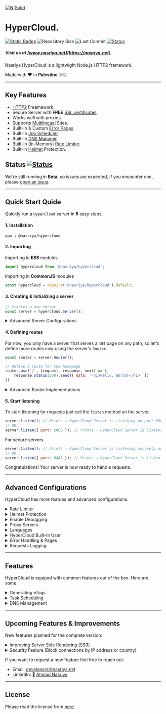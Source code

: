 [![N|Solid](https://static.wixstatic.com/media/72ffe6_da8d2142d49c42b29c96ba80c8a91a6c~mv2.png)](https://nasriya.net)
# HyperCloud.
[![Static Badge](https://img.shields.io/badge/license-personal_use-blue?labelColor=%23585858&color=%234ec920)](https://github.com/nasriyasoftware/HyperCloud?tab=License-1-ov-file) ![Repository Size](https://img.shields.io/github/repo-size/nasriyasoftware/HyperCloud.svg) ![Last Commit](https://img.shields.io/github/last-commit/nasriyasoftware/HyperCloud.svg) [![Status](https://img.shields.io/badge/Status-Beta-blue.svg)](link-to-your-status-page)
##### Visit us at [www.nasriya.net](https://nasriya.net).

Nasriya HyperCloud is a lightwight Node.js HTTP2 framework.

Made with ❤️ in **Palestine** 🇵🇸
___
## Key Features
- [HTTP2](https://en.wikipedia.org/wiki/HTTP/2) Freamework.
- Secure Server with **FREE** [SSL certificates](#generate-ssl-certificates).
- Works well with proxies.
- Supports [Multilingual](#languages) Sites.
- Built-In & Custom [Error Pages](#error-pages).
- Built-In [Job Scheduler](#task-scheduling).
- Built-In [DNS Manager](#dns-management).
- Built-in (In-Memory) [Rate Limiter](#rate-limiter).
- Built-in [Helmet](#helmet-protection) Protection.

## Status [![Status](https://img.shields.io/badge/Status-Beta-blue.svg)](link-to-your-status-page)
We're still running in **Beta**, so issues are expected, if you encounter one, please [open an issue](https://github.com/nasriyasoftware/HyperCloud/issues).
___
## Quick Start Quide
Quickly run a `HyperCloud` server in **5** easy steps.

#### 1. Installation
```shell
npm i @nasriya/hypercloud
```

#### 2. Importing
Importing in **ES6** modules
```js
import hypercloud from '@nasriya/hypercloud';
```

Importing in **CommonJS** modules
```js
const hypercloud = require('@nasriya/hypercloud').default;
```

#### 3. Creating & Initializing a server
```js
// Creates a new server
const server = hypercloud.Server();
```

<details>
<summary>Advanced Server Configurations</summary>

##### HTTP v1 vs HTTP v2
For now, [HTTP2](https://en.wikipedia.org/wiki/HTTP/2) is only available via [TLS](https://www.cloudflare.com/learning/ssl/transport-layer-security-tls/), so if you want **HTTP2** support, you must setup a **secure** server.

##### Examples:

##### 1. Creating a simple HTTP server
```js
const server = hypercloud.Server();
```

##### 2. Creating an HTTPS server
A basic HTTPS server with self-signed certificate on port `443`:
```js
const server = hypercloud.Server({ secure: true });
```

A basic HTTPS server running behind a proxy manager
```js
const server = hypercloud.Server({
    secure: true,
    proxy: {
        isDockerContainer: true, // This can be false, depending on your setup
        isLocal: true
    }
});
```

An HTTPS server with a valid SSL certificate (from Let's Encrypt):
```js
const server = hypercloud.Server({
    secure: true,
    ssl: {
        email: 'email@mydomain.com',
        domains: ['mydomain.com', 'auth.mydomain.com']
    }
});
```

An HTTPS server with a local certificate and private keys:
```js
const server = hypercloud.Server({
    secure: true,
    ssl: {
        cert: fs.readFileSync('path to cert', { encoding: 'utf-8' }),
        key: fs.readFileSync('path to key', { encoding: 'utf-8' }), 
    }
});
```
</details>

#### 4. Defining routes
For now, you only have a server that serves a `404` page on any path, so let's define more routes now using the server's `Router`.

```js
const router = server.Router();

// Define a route for the homepage
router.use('/', (request, response, next) => {
    response.status(200).send({ data: '<h1>Hello, WOrld!</h1>' })
})
```
<details>
<summary>Advanced Router Implementations</summary>

##### Favicon
Specify the website's `favicon` by passing the root directory that contains your `favicon`. Your `favicon` extension can be **.png** or **.ico**.

Assuming that the `src` folder contains a your `favicon`:
```js
router.favicon('./src');
```
##### Static Routes
Using the `router.static()` method allows you to mount folders statically on the website and handles everything for you, from caching to mime types.

```js
// Mount the path "./src/css" statically on "/css"
router.static(path.resolve('./src/css'), { path: '/css' });

// Mount a public folder
router.static(path.resolve('./src/public'), { path: '/public', dotfiles: 'ignore' });
```

**Note:** Static routes are only accessible with the [GET](https://developer.mozilla.org/en-US/docs/Web/HTTP/Methods/GET) method.

##### Dynamic Routes
You can create dynamic routes by choosing the [http method](https://developer.mozilla.org/en-US/docs/Web/HTTP/Methods).

```js
// Define an API route
router.use('/v1', (request, response, next) => {
    // Do something here, then call next
    response.status(200).json({ message: 'API route works well' })
}, {
    subDomain: 'api', // https://api.domain.com/v1
    caseSensitive: true // Makes /home and /Home not the same
})

// Define a dynamic profile page
router.get('/u/<:profileId>', (request, response, next) => {
    const { profileId } = request.params;

    // Make a database call.
    const user = {} // Something from the database

    return response.render('profilePage', {
        locals: {
            proPic: user.picture,
            name: user.name
        }
    })
}, {
    caseSensitive: true // Makes /u/user and /u/User not the same
})
```

**Note:** Routes are automatically mounted on the server.
</details>

#### 5. Start listening
To start listening for requests just call the `listen` method on the server.

```js
server.listen(); // Prints ⇨ HyperCloud Server is listening on port #80
// OR
server.listen({ port: 5000 }); // Prints ⇨ HyperCloud Server is listening on port #5000
```

For secure servers
```js
server.listen(); // Prints ⇨ HyperCloud Server is listening securely on port #443
// OR
server.listen({ port: 8443 }); // Prints ⇨ HyperCloud Server is listening securely on port #8443
```

Congratulations! Your server is now ready to handle requests.

___
## Advanced Configurations
HyperCloud has more featues and advanced configurations.

<details>
<summary>Rate Limiter</summary>

#### Rate Limiter
Protect your websites against abusive usage by setting limits on how much users can access your site or consume your APIs. The rate limiter can help you prevent small [DDoS attacks](https://www.cloudflare.com/learning/ddos/what-is-a-ddos-attack/), but it's not meant for that purpose. We recommend using [Cloudflare](https://www.cloudflare.com/) to protect your resources from DDos attacks.

To access the rate limiter:
```js
server.rateLimiter; // The rate limiter module
```

1) Define limiting rules.
```js
const rule = server.rateLimiter.defineRule({
    name: 'ipAddress',
    scope: 'global',
    cooldown: 5 * 1000 * 60, // 5min: The amount of time the user will be denied the service,
    /**Specify the maxRequests / windowMs, for example: 100 requests per minute */
    rate: {
        windowMs: 1 * 1000 * 60,
        maxRequests: 100
    }
})
```

2) Create a handler
```js
const rateLimitHandler = (request, response, next) => {
    const authRes = server.rateLimiter.authorize({
        value: request.ip,
        rules: [{ name: rule.name, priority: 1 }]
    })

    if (authRes.authorized) {
        next();
    } else {
        response.setHeader('Retry-After', authRes.retryAfter).status(429);
        response.json({ code: 429, message: 'Too Many Requests', retryAfter: authRes.retryAfter })
    }
}
```

3) Use the handler on a router
```js
router.use('*', rateLimitHandler);
```

Alternatively, you can use one of the built-in limiter.
```js
router.use('*', server.rateLimiter.limitBy.ipAddress(100));
```

This will act exactly the same as the previous method. You can also specify the *response type* to give different responses based on your needs by passing `JSON` or `Page` as the second argument. The default type is `JSON`.

```js
router.use('*', server.rateLimiter.limitBy.ipAddress(100, 'Page')); // Renders an error page
```

Creating a rate limiter for each resource you want to protect can be exhausting and tedious, luckily, the rate limiter has main limiter that you can configure yourself, and will run before all the dynamic routes.

```js
server.rateLimiter.mainLimiter(server.rateLimiter.limitBy.ipAddress(100, 'Page'));
```

To create an advanced rate limiter for different user roles:
```js
// Set different rate limits based on user role
rateLimiter.defineRule({ name: 'visitor_ipAddress', cooldown: 5000, rate: { windowMs: 1 * 60 * 1000, maxRequests: 5 } })
rateLimiter.defineRule({ name: 'member_ipAddress', cooldown: 5000, rate: { windowMs: 1 * 60 * 1000, maxRequests: 10 } })

rateLimiter.mainLimiter((request, response, next) => {
    if (request.user.role === 'Visitor' || request.user.role === 'Member') {
        const authRes = rateLimiter.authorize({
            value: request.ip,
            rules: [{ name: `${request.user.role.toLowerCase()}_ipAddress`, priority: 1 }]
        })

        if (authRes.authorized) {
            next();
        } else {
            response.status(429).setHeader('Retry-After', authRes.retryAfter);
            response.json({ code: 429, ...authRes });
        }
    } else {
        // If admin, do not limit at all
        next();
    }
})
```

**Important**
- This is an *in-memory* rate limiter and does **NOT** store the data anywhere else
- Do not use in serverless deployments where we have multiple instances of your server or you'll endup with unexpected results.
- In-memory storage is faster than persistant storage, if you require persitant storage please submit a feature request.
</details>

<details>
<summary>Helmet Protection</summary>

#### Helmet Protection
In today's digital landscape, security is paramount. HyperCloud's built-in Helmet protection is designed to provide robust security measures, safeguarding your applications from a myriad of common web vulnerabilities. By integrating Helmet, HyperCloud ensures that your applications are shielded against threats such as cross-site scripting (XSS), clickjacking, and other malicious attacks. This advanced protection layer helps developers focus on building features and functionality, knowing that their applications are fortified with industry-leading security practices. With Helmet, HyperCloud takes a proactive approach to web security, offering peace of mind and enabling you to deliver secure, reliable applications to your users.

To enable **Helmet** protection:
```js
server.helmet(); // This applies all the default configurations
```

Learn how to customize the **Helmet** [here](https://github.com/nasriyasoftware/HyperCloud/blob/main/examples/helmet.md).
</details>

<details>
<summary>Enable Debugging</summary>

#### Enable Debugging
You can enable debugging to get more details about operations and errors.
```js
hypercloud.verbose = true;
```
</details>

<details>
<summary>Proxy Servers</summary>

#### Proxy Servers
If your server is running behind a proxy server, you need to configure the `proxy` option of the server before initializing it.
When running behind a local proxy server, a `self_signed` certificate is enough, however, if your your proxy server is remote you should use a valid **SSL certificate**. Read [generate SSL certificate with Let's Encrypt](#1-generate-with-lets-encrypt).
```js
const server = hypercloud.Server({
    secure: true,
    ssl: {
        self_signed: true               // A self-signed certificate is enough. You can omit this**.
    },
    proxy: { 
        isLocal: true,                  // If your server and your proxy are on the same machine
        isDockerContainer: true,        // If your server is running in a docker container
        trusted_proxies: ['10.0.0.200'] // A list of trusted proxies
    }
});
```
** You if no SSL options were provided, and the `secure` option is enabled, a self-signed certificate will be used.

#### Generate SSL Certificates
With HyperCloud, you can generate SSL certificate to serve your site securely over HTTPS. Here are two ways you can do it:
###### 1. Generate with Let's Encrypt
To generate valid **SSL certificates** with [Let's Encrypt](https://letsencrypt.org/), your server must have port `80` free and allows public traffic from the internet, or if you're running behind a proxy, you specify the challenge port..

**Note:** Wildcard domains are **NOT** supported.
```js
const server = hypercloud.Server({
    secure: true,
    ssl: {
        email: 'admin@domain.com',                  // Must be consistent for future requests
        domains: ['domain.com', 'auth.domain.com'], // All domains must point to this server
        certName: 'my-company',                     // This should remain the same for a given server
        staging: true,                              // Leave it "true" for testing, change to "false" or omit the option in production
        storePath: 'path/to/store',                 // Store the generated certificate and private key in this location
        challengePort: 3000                         // Specify the challenge port if port 80 is taken or if you're behind a proxy
    }
});
```

###### 2. Generate a Self-Signed Certificate
To generate a self-signed **SSL certificate** for your domain, just add the `self_signed` property to the `SSLOptions` and set it to `true`. This is useful if you're developing your site locally or behind a [proxy server](#proxy-servers).

Here's how to set it up:
```js
const server = hypercloud.Server({ secure: true });

// OR:

const server = hypercloud.Server({ 
    secure: true,
    ssl: { self_signed: true }
});
```
</details>


<details>
<summary>Languages</summary>

#### Languages
Some sites are multilingual, which means they somehow keep track of users' selected language, luckely, **HyperCloud** provides a built-in method to achieve exactly that.

###### Supported Languages
You can set a list of languages that your server supports to properly handle *language-related* requests, like checking users' preferred language to serve them content in their language.

Here's how to set a list of supported languages on your server:
```js
server.supportedLanguages = ['en', 'ar', 'de'];
```

###### Default Language
If a user doesn't have a preferred language, the browser's language is selected then checked against the server's [supported languages](#supported-languages), if the browser's language isn't supported, the server's `defaultLanguage` is used to render pages or serve other language-related content.

To set a default language:
```js
server.defaultLanguage = 'ar';
```

**Note:** The `defaultLanguage` must be one of the [supported languages](#supported-languages) or an error will be thrown.
</details>

<details>
<summary>HyperCloud Built-In User</summary>

#### HyperCloud Built-In User
HyperCloud provides a built-in `user` on each `request` and allows you to populate it using a [custom handler](#user-handler), you can then access the `user` object from any route via the `request` object.

The built-in `user` object looks like this:
```js
// request.user
{
    id: string,
    loggedIn: boolean,
    role: 'Admin'|'Member'|'Visitor',
    preferences: {
        language: string,
        locale: string,
        currency: string,
        colorScheme: 'Default'|'Dark'|'Light'
    }
}
```
##### Logged-in User
| Property                  | Value                               | Description                                                                            |
| ------------------------- | ----------------------------------- | -------------------------------------------------------------------------------------- |
| `id`                      | `string`                            | The `id` of the user in the database                                                   |
| `loggedIn`                | `true`                              | Whether the user is loggedIn or not                                                    |
| `role`                    | `"Admin"` or `"Member"`             | Specified in the [handler](#user-handler)                                              |
| `preferences`             | `object`                            | An object with user prefereces from the database                                       |
| `preferences.language`    | `string`                            | The user's preferred language from the database  or `null` if no language is preferred |
| `preferences.locale`      | `string`                            | The user's preferred locale from the database or `null` if no locale is preferred      |
| `preferences.currency`    | `string`                            | The user's preferred currency in the database or `null` if no currency is preferred    |
| `preferences.colorScheme` | `"Default"`, `"Dark"`, or `"Light"` | The user's preferred color scheme in the database or `null` if not specified           |

##### Logged-out User
| Property                  | Value       | Description                                      |
| ------------------------- | ----------- | ------------------------------------------------ |
| `id`                      | `null`      | The `id` of the user in the database             |
| `loggedIn`                | `false`     | Whether the user is loggedIn or not              |
| `role`                    | `"Visitor"` | Specified in the [handler](#user-handler)        |
| `preferences`             | `object`    | An object with user prefereces from the database |
| `preferences.language`    | `null`      | No value                                         |
| `preferences.locale`      | `null`      | No value                                         |
| `preferences.currency`    | `null`      | No value                                         |
| `preferences.colorScheme` | `null`      | No value                                         |

##### User Handler
To populate the `user` object, you need to implement a **handler** to check user session, verify it, make a database call, fetch the data, and then populate the `user` object accordingly.

To set the handler, we use the reserved handler name `userSessions` as the handler name on the server's `handlers` object:

```js
server.handlers.userSessions((request, response, next) => {
    const sessionToken = request.cookies.session;

    // Verify the session's validity using our own JWT library
    const veriRes = encryptions.JWT.verify(sessionToken);

    // Check the validity
    if (veriRes.valid) {
        const payload = veriRes.payload;

        /**
         * Get the user ID from the JWT's payload.
         * The user ID extraction depends on YOUR own implementation
         * of session handling when authenticating users.
         * 
         * Our implementation:
         * The token payload has a "user" object, which has an "id" property
        */
        const user_id = payload.user.id;

        /**
         * Get the user data and preferences from the database
         * 
         * The database call can impact your site's performance
         * since it runs on each and every request, you can instead
         * store the preferences in the JSON token (JWT) or in
         * a cookie, whichever you see fit.
        */
        const user = payload.user; // Or a database call

        // Populate the user object
        request.user = {
            id: user.id,
            loggedIn: true,
            role: 'role' in user && user.role === 'Admin' ? 'Admin' : 'Member',
            preferences: {
                // All user preferences are optional
                language: user.preferences.language
            }
        }
    } else {
        // Remove the invalid cookie
        response.cookies.delete('session');

        // Assign an empty object to the user object
        request.user = {}
    }

    // Call next as usual to move to the next handler
    next();
})
```

**Note:** This handler runs before all your defined routes regardless whether they've been defined before or after you defined the `userSessions` handler.

</details>

<details>
<summary>Error Handling & Pages</summary>

#### Error Pages
**HyperCloud** provides three built-in error pages out of the box, `401`, `403`, `404`, and `500`. You can render these pages from your code and customize them with your own text, or you can set custom handlers to run whenever you cann the error pages.

###### Default Error Pages
You can customize what the pages say with your own words, the `401` and `403` uses the same page, thus the same rendering options, so we'll only cover one of them.

- Calling the `500` **server error** page:
```js
router.use('*', (request, response, next) => {
    // This renders the default 500 pages as is, without any changes
    response.pages.serverError();

    // Customize the page text
    response.pages.serverError({
        lang: 'ar', // The page language
        locals: {
            title: 'خطاً في الخادم',                        // The page title in browsers,
            subtitle: 'عذراً! حدث خطأ في الخادم',          // The page title to render for visitors
            message: 'نحن آسفون، ولكن حدث خطأ ما من جانبنا. لقد تم إخطار فريقنا، ونحن نعمل على حل المشكلة في أقرب وقت ممكن.',
        }
    });
})
```

- Calling the `404` **not-fonud** page:
```js
router.use('*', (request, response, next) => {
    // This renders the default 404 pages as is, without any changes
    response.pages.notFound();

    // Customize the page text
    response.pages.notFound({
        lang: 'ar', // The page language
        locals: {
            title: 'غير موجود - 404',                       // The page title in browsers,
            subtitle: 'لم يتم العثور على هذه الصفحة',      // The page title to render for visitors
            home: 'الرئيسية',                               // The home button label
        }
    });
})
```
- Calling the `403` **forbidden** page:
```js
router.use('*', (request, response, next) => {
    // This renders the default 403 pages as is, without any changes
    response.pages.forbidden();

    // Customize the page text
    response.pages.forbidden({
        lang: 'ar',
        locals: {
            title: 'غير مسموح',
            commands: {
                code: 'رمز الخطاً',
                description: 'وصف الخطً',
                cause: 'الخطأ من المحتمل أن يكون سببه',
                allowed: 'بعض الصفحات على الخادم التي لديك تصريح بزيارتها',
                regards: 'إستمتع بيومك :-)'
            },
            content: {
                code: '403 غير مسموح',
                description: 'الوصول مرفوض. ليس لديك إذن للوصول الى هذه الصفحة على هذا الخادم',
                cause: 'تنفيذ الوصول ممنوع، الوصول للقراءة، الوصول ممنوع، SSL مطلوب، SSL 128 مطلوب، عنوان IP مرفوض، شهادة العميل مطلوبة، تم رفض الوصول إلى الموقع،  عدد كبير جدًا من المستخدمين، تكوين غير صالح، تغيير كلمة المرور، تم رفض الوصول إلى مصمم الخرائط، تم إبطال شهادة العميل، الدليل تم رفض القائمة، تجاوز تراخيص وصول العميل، شهادة العميل غير موثوقة أو غير صالحة، انتهت صلاحية شهادة العميل أو ليست صالحة بعد، فشل تسجيل الدخول بجواز السفر، تم رفض الوصول إلى المصدر، تم رفض العمق اللانهائي، طلبات كثيرة جدًا من نفس عنوان IP للعميل',
                allowed: [{ label: 'الرئيسية', link: '/' }, { label: 'عنا', link: '/about' }, { label: 'إتصل بنا', link: '/support/contact' }],
            }
        }
    });
})
```

- Calling the `401` **unauthorized** page:
Calling the `401` page works exactly the same as the `403` page, just the error code is different.

###### Custom Error Pages
The [default error pages](#default-error-pages) are not meant for production, yes, we know, they're not well designed and might not match with your brand theme, so you can define your own handlers for each and every one of those error pages.

To define custom handlers, we use the server's `setHandler` method as usual, however, each error page has its own reserved handler name. Here is a list of the names.

| Resource           | Handler Name   | Description                 |
| ------------------ | -------------- | --------------------------- |
| Not Found `404`    | `notFound`     | Used for custom `404` pages |
| Unauthorized `401` | `unauthorized` | Used for custom `401` pages |
| Forbidden `403`    | `forbidden`    | Used for custom `403` pages |
| Server Error `500` | `serverError`  | Used for custom `500` pages |

```js
// 1) Define a custom 404 handler
server.handlers.notFound((request, response, next) => {
    response.render('notFoundView', { statusCode: 404 });
})

// 2) Render the custom page
router.use('*', (request, response, next) => {
    response.pages.notFound(); // This will now render the custom page
})
```

#### Error Handling
Error handling in HyperCloud are done by defining an `http` error handler, to do that, we set the `onHTTPError` handler. The handler can be defined in another file and passed as a function to the `server.handlers.onHTTPError()` method.

```js
/**A function to handle errors thrown due to an error in any of the HTTP middlewares */
function onHTTPErrorHandler(request: HyperCloudRequest, response: HyperCloudResponse, next: NextFunction, error: HTTPError) {
    response.pages.serverError({
        lang: request.lang,
        locals: {
            message: `Request ID: ${request.id} failed. ${request.method} ${request.path.join('/')}`
        }
    })
}

server.handlers.onHTTPError(onHTTPErrorHandler);
```
</details>

<details>
<summary>Requests Logging</summary>

#### Requests Logging
You can add a logger to log incoming requests by setting a `logger` handler.

```js
server.handlers.logger((request: HyperCloudRequest, response: HyperCloudResponse, next: NextFunction) => {
    // Use the request to gather information and log them.
})
```

You can also use another logging packages like [Logify](https://github.com/nasriyasoftware/Logify) to help you with logging.

```js
import logify from 'nasriya-logify';

server.handlers.logger(logify.middlewares.hypercloud);
```
</details>

___
## Features
HyperCloud is equiped with common features out of the box. Here are some.

<details>
<summary>Generating eTags</summary>

#### Generating eTags
[ETags](https://developer.mozilla.org/en-US/docs/Web/HTTP/Headers/ETag) can signifucantly improve server performance. To generate `eTags` for your resources, use the following syntax:

```js
import path from 'path';

hypercloud.generateETags(path.resolve('./src/images'));
```

The code will generate a unique `eTags.json` file in each sub-directory including the provided `root` directory.

The generated `eTags.json` file will be something like this:
```json
{
    "<filename.png>": "<file_eTag>",
    "logo.svg": "the-hashed-content"
}
```
</details>

<details>
<summary>Task Scheduling</summary>

#### Task Scheduling
You can schedule [cron jobs](https://en.wikipedia.org/wiki/Cron) to run periodically or at specific times.

To use the cron scheduler, you can access it on the main `hypercloud` instance:

```js
import hypercloud from '@nasriya/hypercloud';
const cronManager = hypercloud.cronManager;
```

###### Generate Time Expressions
Use the `time` module on the cron manager to easily generate cron-expressions.

```js
const cronManager = hypercloud.cronManager;

// Runs every 5 minutes
const expression1 = cronManager.time.every(5).minutes();

// Runs every Monday and Tuesday
const expression2 = cronManager.time.onSpecificDays(['Tue', 2]);
```

###### Schedule a Periodic Task
To schedule tasks using a cron-expression, use the `schedule` method:

```js
import hypercloud from '@nasriya/hypercloud';

const task = hypercloud.cronManager.schedule('* * * * *', () => {
    console.log('A cron-job is running...');
}, {
    name: 'test_task',          // (Optional) The name of the task
    timezone: 'Asia/Jerusalem', // (Optional) The timezone the task will run at
    runOnInit: false            // (Optional) Set to "true" to run immediately
})
```

The `schedule` methods returns:
```js
{
    name: string,
    start: () => void,
    stop: () => void
}
```

###### Schedule a One-Time Task
To schedule one-time tasks use the `scheduleTime` method. The method takes two arguments:
1. `time`: A timestamp `number`, an [ISO date](https://developer.mozilla.org/en-US/docs/Web/JavaScript/Reference/Global_Objects/Date/toISOString), or a `Date` instance.
2. `task`: a `Function`.

```js
import hypercloud from '@nasriya/hypercloud';

// Schedule a task to run after 10 minutes from now:
const tenMins = 10 * 60 * 1000;
const task = hypercloud.cronManager.scheduleTime(Date.now() + tenMins, () => {
    console.log('Ten minutes has elapsed since the task was first scheduled')
})
```

The `scheduleTime` methods returns:
```js
{
    name: string,
    cancel: () => boolean,
    invoke: () => void
}
```
</details>

<details>
<summary>DNS Management</summary>

###### DNS Management
If your server is running behind a dynamic IP address you make use of **HyperCloud DNS manager** to update the [DNS records](https://www.cloudflare.com/learning/dns/dns-records/) of your domain.

**Note:** For now, only [Cloudflare](https://cloudflare.com) and [Duckdns](https://duckdns.org) are supported.

Start by preparing the DNS manager and the new IP address:

```js
import hypercloud from '@nasriya/hypercloud';
const dnsManager = hypercloud.dnsManager;

const public_ip = await dnsManager.helpers.getPublicIP();
```

**DuckDNS**
```js
// Initialize a provider:
const duckdns = dnsManager.duckdns(process.env.DUCKDNS_API_TOKEN);

// Update the IP address
await duckdns.records.update('<myDomain>', public_ip);
```

**Cloudflare**
```js
const cloudflare = dnsManager.cloudflare(process.env.CLOUDFLARE_API_TOKEN);

// If you know the Zone ID of your domain;
const zone_id = process.env.CLOUDFLARE_ZONE_ID;

// If you don't know the Zone ID
const zone_id = await cloudflare.zone.list({
    name: '<domain.com>',
    just_ids: true
}).then(list => list[0]);

// Get all A records:
const records = await cloudflare.records.list(zone_id, {
    type: 'A',
    simplified: true
})

// Prepare the promises
const promises = records.map(record => {
    return new Promise((resolve, reject) => {
        cloudflare.records.update({
            zone_id,
            record
            record_id: record.id,
        }).then(res => resolve(res)).catch(err => reject(err));
    })
})

// Invoke promises
await Promise.allSettled(promises).then(res => {
    const fulfilled = res.filter(i => i.status === 'fulfilled').map(i => i.value);
    const rejected = res.filter(i => i.status === 'rejected').map(i => i.reason);

    if (fulfilled.length === res.length) {
        return Promise.resolve({ status: 'success', result: fulfilled });
    } else {
        return Promise.resolve({ status: 'failed', result: rejected });
    }
})
```
</details>

___
## Upcoming Features & Improvements
New features planned for the complete version:
<details>
<summary>Improving Server Side Rendering (SSR)</summary>

Improve the existing [server-side rendering (SSR)](https://ferie.medium.com/what-is-the-server-side-rendering-and-how-it-works-f1d4bf9322c6) with EJS by adding a component concept and a page manager to dynamically set titles, descriptions, meta data, linked stylesheets, and scripts.

- **Pros**:
  - **SEO Optimization**: Dynamic handling of meta data is crucial for multilingual sites and enhances SEO.
  - **Modular Development**: Introducing components can make the development process more efficient by promoting reuse and better organization of code.

- **Cons**:
  - Complexity: Enhancing the rendering capabilities could introduce some complexity. However, since rendering is server-side, performance concerns can be managed effectively.

- **Implementation Strategy**:
  - **Component-Based System**: Develop a simple API for defining and reusing components within EJS.
  - **Page Manager**: Create a utility to manage and dynamically inject meta data and resources (stylesheets, scripts) into pages.
  - **Configuration**: Allow for easy configuration of these features to support various languages and page-specific requirements.
</details>

<details>
<summary>Security Feature (Block connections by IP address or country)</summary>

Add a feature to block connections from specific IP addresses or countries to enhance security.

- **Pros**:
  - **Better Analytics**: Helps in collecting detailed analytics and tailoring responses based on the client’s platform.
  - **Enhanced User Experience**: Enables conditional rendering or serving of resources based on the client’s device or browser capabilities.

- **Cons:**
  - Overhead: Minimal performance impact, but manageable with efficient implementation.

- **Implementation Strategy**:
  - **User-Agent Parsing**: Use a library to parse the User-Agent string and extract platform details.
  - **Integration**: Integrate this parsing logic into the request handling process.
  - **Configuration**: Allow for enabling/disabling this feature based on user preference.
</details>

If you want to request a new feature feel free to reach out:
- Email: developers@nasriya.net
- LinkedIn: 🔗 [Ahmad Nasriya](https://www.linkedin.com/in/ahmadnasriya/)
___
## License
Please read the license from [here](https://github.com/nasriyasoftware/HyperCloud?tab=License-1-ov-file).
